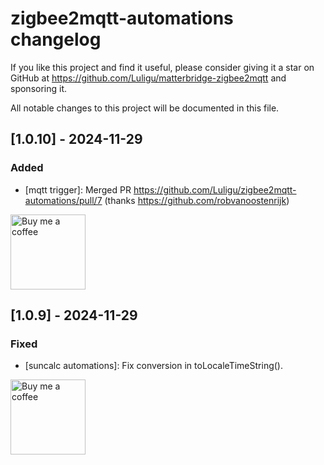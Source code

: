# zigbee2mqtt-automations changelog

If you like this project and find it useful, please consider giving it a star on GitHub at https://github.com/Luligu/matterbridge-zigbee2mqtt and sponsoring it.

All notable changes to this project will be documented in this file.

## [1.0.10] - 2024-11-29

### Added

- [mqtt trigger]: Merged PR https://github.com/Luligu/zigbee2mqtt-automations/pull/7 (thanks https://github.com/robvanoostenrijk)

<a href="https://www.buymeacoffee.com/luligugithub">
  <img src="./yellow-button.png" alt="Buy me a coffee" width="120">
</a>

## [1.0.9] - 2024-11-29

### Fixed

- [suncalc automations]: Fix conversion in toLocaleTimeString().

<a href="https://www.buymeacoffee.com/luligugithub">
  <img src="./yellow-button.png" alt="Buy me a coffee" width="120">
</a>
